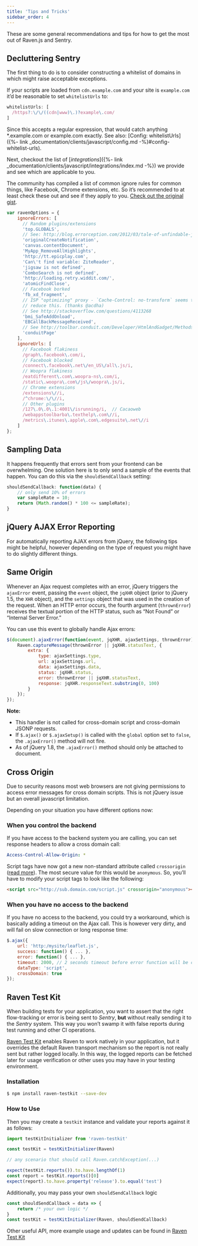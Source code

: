 ```yaml
---
title: 'Tips and Tricks'
sidebar_order: 4
---
```


These are some general recommendations and tips for how to get the most out of Raven.js and Sentry.

## Decluttering Sentry

The first thing to do is to consider constructing a whitelist of domains in which might raise acceptable exceptions.

If your scripts are loaded from `cdn.example.com` and your site is `example.com` it’d be reasonable to set `whitelistUrls` to:

```javascript
whitelistUrls: [
  /https?:\/\/((cdn|www)\.)?example\.com/
]
```

Since this accepts a regular expression, that would catch anything *.example.com or example.com exactly. See also: [Config: whitelistUrls]({%- link _documentation/clients/javascript/config.md -%}#config-whitelist-urls).

Next, checkout the list of [_integrations_]({%- link _documentation/clients/javascript/integrations/index.md -%}) we provide and see which are applicable to you.

The community has compiled a list of common ignore rules for common things, like Facebook, Chrome extensions, etc. So it’s recommended to at least check these out and see if they apply to you. [Check out the original gist](https://gist.github.com/impressiver/5092952).

```javascript
var ravenOptions = {
    ignoreErrors: [
      // Random plugins/extensions
      'top.GLOBALS',
      // See: http://blog.errorception.com/2012/03/tale-of-unfindable-js-error. html
      'originalCreateNotification',
      'canvas.contentDocument',
      'MyApp_RemoveAllHighlights',
      'http://tt.epicplay.com',
      'Can\'t find variable: ZiteReader',
      'jigsaw is not defined',
      'ComboSearch is not defined',
      'http://loading.retry.widdit.com/',
      'atomicFindClose',
      // Facebook borked
      'fb_xd_fragment',
      // ISP "optimizing" proxy - `Cache-Control: no-transform` seems to
      // reduce this. (thanks @acdha)
      // See http://stackoverflow.com/questions/4113268
      'bmi_SafeAddOnload',
      'EBCallBackMessageReceived',
      // See http://toolbar.conduit.com/Developer/HtmlAndGadget/Methods/JSInjection.aspx
      'conduitPage'
    ],
    ignoreUrls: [
      // Facebook flakiness
      /graph\.facebook\.com/i,
      // Facebook blocked
      /connect\.facebook\.net\/en_US\/all\.js/i,
      // Woopra flakiness
      /eatdifferent\.com\.woopra-ns\.com/i,
      /static\.woopra\.com\/js\/woopra\.js/i,
      // Chrome extensions
      /extensions\//i,
      /^chrome:\/\//i,
      // Other plugins
      /127\.0\.0\.1:4001\/isrunning/i,  // Cacaoweb
      /webappstoolbarba\.texthelp\.com\//i,
      /metrics\.itunes\.apple\.com\.edgesuite\.net\//i
    ]
};
```

## Sampling Data

It happens frequently that errors sent from your frontend can be overwhelming. One solution here is to only send a sample of the events that happen. You can do this via the `shouldSendCallback` setting:

```javascript
shouldSendCallback: function(data) {
    // only send 10% of errors
    var sampleRate = 10;
    return (Math.random() * 100 <= sampleRate);
}
```

## jQuery AJAX Error Reporting

For automatically reporting AJAX errors from jQuery, the following tips might be helpful, however depending on the type of request you might have to do slightly different things.

## Same Origin

Whenever an Ajax request completes with an error, jQuery triggers the `ajaxError` event, passing the `event` object, the `jqXHR` object (prior to jQuery 1.5, the `XHR` object), and the `settings` object that was used in the creation of the request. When an HTTP error occurs, the fourth argument (`thrownError`) receives the textual portion of the HTTP status, such as “Not Found” or “Internal Server Error.”

You can use this event to globally handle Ajax errors:

```javascript
$(document).ajaxError(function(event, jqXHR, ajaxSettings, thrownError) {
    Raven.captureMessage(thrownError || jqXHR.statusText, {
        extra: {
            type: ajaxSettings.type,
            url: ajaxSettings.url,
            data: ajaxSettings.data,
            status: jqXHR.status,
            error: thrownError || jqXHR.statusText,
            response: jqXHR.responseText.substring(0, 100)
        }
    });
});
```

**Note:**

-   This handler is not called for cross-domain script and cross-domain JSONP requests.
-   If `$.ajax()` or `$.ajaxSetup()` is called with the `global` option set to `false`, the `.ajaxError()` method will not fire.
-   As of jQuery 1.8, the `.ajaxError()` method should only be attached to document.

## Cross Origin

Due to security reasons most web browsers are not giving permissions to access error messages for cross domain scripts. This is not jQuery issue but an overall javascript limitation.

Depending on your situation you have different options now:

### When you control the backend

If you have access to the backend system you are calling, you can set response headers to allow a cross domain call:

```yaml
Access-Control-Allow-Origin: *
```

Script tags have now got a new non-standard attribute called `crossorigin` ([read more](https://developer.mozilla.org/en-US/docs/Web/HTML/Element/script#attr-crossorigin)). The most secure value for this would be `anonymous`. So, you’ll have to modify your script tags to look like the following:

```html
<script src="http://sub.domain.com/script.js" crossorigin="anonymous"></script>
```

### When you have no access to the backend

If you have no access to the backend, you could try a workaround, which is basically adding a timeout on the Ajax call. This is however very dirty, and will fail on slow connection or long response time:

```javascript
$.ajax({
    url: 'http:/mysite/leaflet.js',
    success: function() { ... },
    error: function() { ... },
    timeout: 2000, // 2 seconds timeout before error function will be called
    dataType: 'script',
    crossDomain: true
});
```

## Raven Test Kit

When building tests for your application, you want to assert that the right flow-tracking or error is being sent to _Sentry_, **but** without really sending it to the _Sentry_ system. This way you won’t swamp it with false reports during test running and other CI operations.

[Raven Test Kit](https://github.com/wix/raven-testkit) enables Raven to work natively in your application, but it overrides the default Raven transport mechanism so the report is not really sent but rather logged locally. In this way, the logged reports can be fetched later for usage verification or other uses you may have in your testing environment.

### Installation

```sh
$ npm install raven-testkit --save-dev
```

### How to Use

Then you may create a `testkit` instance and validate your reports against it as follows:

```javascript
import testKitInitializer from 'raven-testkit'

const testKit = testKitInitializer(Raven)

// any scenario that should call Raven.catchException(...)

expect(testKit.reports()).to.have.lengthOf(1)
const report = testKit.reports()[0]
expect(report).to.have.property('release').to.equal('test')
```

Additionally, you may pass your own `shouldSendCallback` logic

```javascript
const shouldSendCallback = data => {
    return /* your own logic */
}
const testKit = testKitInitializer(Raven, shouldSendCallback)
```

Other useful API, more example usage and updates can be found in [Raven Test Kit](https://github.com/wix/raven-testkit)
